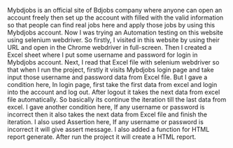 Mybdjobs is an official site of Bdjobs company where anyone can open an account freely then set up the account with filled with the valid information so that people can find real jobs here and apply those jobs by using this Mybdjobs account. 
Now I was trying an Automation testing on this website using selenium webdriver.
So firstly, I visited in this website by using their URL and open in the Chrome webdriver in full-screen.
Then I created a Excel sheet where I put some username and password for login in Mybdjobs account.
Next, I read that Excel file with selenium webdriver so that when I run the project, firstly it visits Mybdjobs login page and take input those username and password data from Excel file.
But I gave a condition here, In login page, first take the first data from excel and login into the account and log out. After logout it takes the next data from excel file automatically. So basically its continue the iteration till the last data from excel.
I gave another condition here, If any username or password is incorrect then it also takes the next data from Excel file and finish the iteration.
I also used Assertion here, If any username or password is incorrect it will give assert message.
I also added a function for HTML report generate. After run the project it will create a HTML report.
